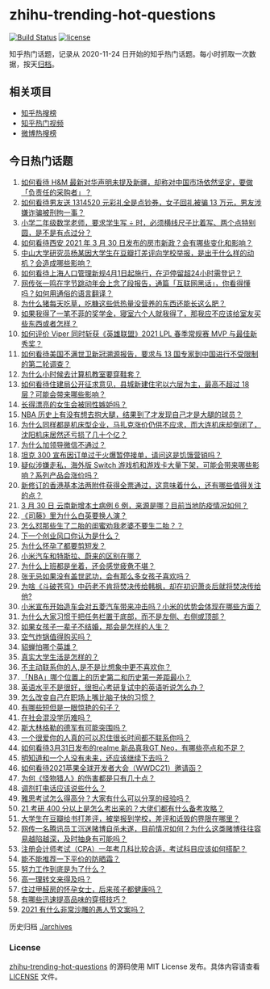 # zhihu-trending-hot-questions

[![Build Status](https://github.com/justjavac/zhihu-trending-hot-questions/workflows/ci/badge.svg?branch=master)](https://github.com/justjavac/zhihu-trending-hot-questions/actions)
[![license](https://img.shields.io/github/license/justjavac/zhihu-trending-hot-questions)](https://github.com/justjavac/zhihu-trending-hot-questions/blob/master/LICENSE)

知乎热门话题，记录从 2020-11-24 日开始的知乎热门话题。每小时抓取一次数据，按天[归档](./archives)。

## 相关项目

- [知乎热搜榜](https://github.com/justjavac/zhihu-trending-top-search)
- [知乎热门视频](https://github.com/justjavac/zhihu-trending-hot-video)
- [微博热搜榜](https://github.com/justjavac/weibo-trending-hot-search)

## 今日热门话题

<!-- BEGIN -->
<!-- 最后更新时间 Thu Apr 01 2021 01:18:17 GMT+0800 (China Standard Time) -->
1. [如何看待 H&M 最新对华声明未提及新疆，却称对中国市场依然坚定，要做「负责任的采购者」？](https://www.zhihu.com/question/452244511)
1. [如何看待男友送 1314520 元彩礼全是点钞券，女子回礼被骗 13 万元，男友涉嫌诈骗被刑拘一事？](https://www.zhihu.com/question/452001790)
1. [小学二年级数学老师，要求学生写 ÷ 时，必须横线尺子比着写、两个点特别圆，是不是有点过分？](https://www.zhihu.com/question/452000285)
1. [如何看待西安 2021 年 3 月 30 日发布的房市新政？会有哪些变化和影响？](https://www.zhihu.com/question/452135505)
1. [中山大学研究员杨某因大学生在豆瓣打差评向学校举报，是出于什么样的动机？会造成哪些影响？](https://www.zhihu.com/question/451966718)
1. [如何看待上海人口管理新规4月1日起施行，在沪停留超24小时需登记？](https://www.zhihu.com/question/452279433)
1. [网传张一鸣在字节跳动年会上念了段报告，通篇「互联网黑话」，你看得懂吗？如何用通俗的语言翻译？](https://www.zhihu.com/question/452077814)
1. [为什么猪每天吃草，吃糠这些低热量没营养的东西还能长这么肥？](https://www.zhihu.com/question/450554480)
1. [如果我得了一笔不菲的奖学金，寝室六个人就我得了，那我应不应该给室友买些东西或者怎样？](https://www.zhihu.com/question/448708253)
1. [如何评价 Viper 同时斩获《英雄联盟》2021 LPL 春季常规赛 MVP 与最佳新秀奖？](https://www.zhihu.com/question/452221120)
1. [如何看待美国不满世卫新冠溯源报告，要求与 13 国专家到中国进行不受限制的第二轮调查？](https://www.zhihu.com/question/452183223)
1. [为什么小时候去计算机教室要穿鞋套？](https://www.zhihu.com/question/441084170)
1. [如何看待住建局公开征求意见，县城新建住宅以六层为主，最高不超过 18 层？可能会带来哪些影响？](https://www.zhihu.com/question/451998716)
1. [长得漂亮的女生会被同性嫉妒吗？](https://www.zhihu.com/question/407794615)
1. [NBA 历史上有没有想去抱大腿，结果到了才发现自己才是大腿的球员？](https://www.zhihu.com/question/450139604)
1. [为什么同样都是机床型企业，马扎克涨价仍供不应求，而大连机床却倒闭了，沈阳机床居然还亏损了几十个亿？](https://www.zhihu.com/question/279246372)
1. [为什么加领导微信不通过？](https://www.zhihu.com/question/451386505)
1. [坦克 300 宣布因订单过于火爆暂停接单，请问这是饥饿营销吗？](https://www.zhihu.com/question/451320411)
1. [疑似涉嫌走私，海外版 Switch 游戏机和游戏卡大量下架，可能会带来哪些影响？系列产品会涨价吗？](https://www.zhihu.com/question/452158852)
1. [新修订的香港基本法两附件获得全票通过，这意味着什么，还有哪些值得关注的点？](https://www.zhihu.com/question/452021678)
1. [3 月 30 日 云南新增本土病例 6 例，来源是哪？目前当地防疫情况如何？](https://www.zhihu.com/question/452150589)
1. [《司藤》里为什么白英要换人演？](https://www.zhihu.com/question/451831109)
1. [怎么怼那些生了二胎的闺蜜劝我老婆不要生二胎？？](https://www.zhihu.com/question/451589924)
1. [下一个创业风口你认为是什么？](https://www.zhihu.com/question/439115196)
1. [为什么怀孕了都要剪短发？](https://www.zhihu.com/question/41383547)
1. [小米汽车和特斯拉、蔚来的区别在哪？](https://www.zhihu.com/question/452113586)
1. [为什么上班都是坐着，还会感觉疲惫不堪？](https://www.zhihu.com/question/27708607)
1. [张无忌如果没有盖世武功，会有那么多女孩子喜欢吗？](https://www.zhihu.com/question/451348076)
1. [为啥《斗破苍穹》中药老不肯将焚决传给韩枫，却在初识萧炎后就将焚决传给他?](https://www.zhihu.com/question/381375455)
1. [小米宣布开始造车会对五菱汽车带来冲击吗？小米的优势会体现在哪些方面？](https://www.zhihu.com/question/452112248)
1. [为什么大家习惯于把任务栏置于底部，而不是左侧、右侧或顶部？](https://www.zhihu.com/question/452004152)
1. [如果女孩子一辈子不结婚，那会是怎样的人生？](https://www.zhihu.com/question/449193941)
1. [空气炸锅值得购买吗？](https://www.zhihu.com/question/36317555)
1. [貂蝉怕哪个英雄？](https://www.zhihu.com/question/448749108)
1. [真实大学生活是怎样的？](https://www.zhihu.com/question/444847984)
1. [不主动联系你的人,是不是比想象中更不喜欢你？](https://www.zhihu.com/question/448663638)
1. [「NBA」哪个位置上的历史第二和历史第一差距最小？](https://www.zhihu.com/question/445871060)
1. [英语水平不是很好，很担心考研复试中的英语听说怎么办？](https://www.zhihu.com/question/321466010)
1. [怎么改变自己在职场上嘴比脑子快的习惯？](https://www.zhihu.com/question/441607327)
1. [有哪些短但是一眼惊艳的句子？](https://www.zhihu.com/question/445829041)
1. [在社会混没学历难吗？](https://www.zhihu.com/question/448535767)
1. [斯大林格勒的德军有可能突围吗？](https://www.zhihu.com/question/401006470)
1. [一个很爱你的人真的可以忍住很长时间都不联系你吗？](https://www.zhihu.com/question/394874619)
1. [如何看待3月31日发布的realme 新品真我GT Neo，有哪些亮点和不足？](https://www.zhihu.com/question/452207526)
1. [明知道和一个人没有未来，还应该继续下去吗？](https://www.zhihu.com/question/452026207)
1. [如何看待2021苹果全球开发者大会（WWDC21）邀请函？](https://www.zhihu.com/question/452097870)
1. [为何《怪物猎人》的伤害都是只有几十点？](https://www.zhihu.com/question/451406755)
1. [调剂打电话应该说些什么？](https://www.zhihu.com/question/373441114)
1. [雅思考试怎么得高分？大家有什么可以分享的经验吗？](https://www.zhihu.com/question/29368891)
1. [21 考研 400 分以上是怎么考出来的？大佬们都有什么备考攻略？](https://www.zhihu.com/question/446332091)
1. [大学生在豆瓣给书打差评，被举报到学校，差评和诋毁的界限在哪里？](https://www.zhihu.com/question/451807889)
1. [网传一名腾讯员工沉迷赌博自杀未遂，目前情况如何？为什么这类赌博往往容易越陷越深，及时抽身有可能吗？](https://www.zhihu.com/question/452045679)
1. [注册会计师考试（CPA）一年考几科比较合适，考试科目应该如何搭配？](https://www.zhihu.com/question/438621387)
1. [能不能推荐一下平价的防晒霜？](https://www.zhihu.com/question/429384669)
1. [努力工作到底是为了什么？](https://www.zhihu.com/question/450696857)
1. [高一理转文来得及吗？](https://www.zhihu.com/question/448685145)
1. [住过甲醛房的怀孕女士，后来孩子都健康吗？](https://www.zhihu.com/question/336273262)
1. [有哪些迅速提高品味的穿搭技巧？](https://www.zhihu.com/question/314067697)
1. [2021 有什么非常沙雕的愚人节文案吗？](https://www.zhihu.com/question/450360803)
<!-- END -->

历史归档 [./archives](./archives)

### License

[zhihu-trending-hot-questions](https://github.com/justjavac/zhihu-trending-hot-questions) 的源码使用 MIT License 发布。具体内容请查看 [LICENSE](./LICENSE) 文件。
